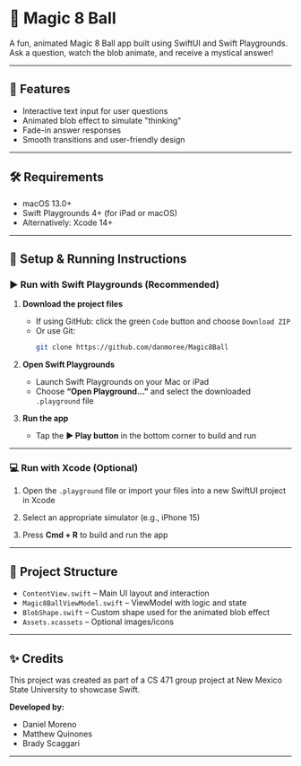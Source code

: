 # 🎱 Magic 8 Ball

A fun, animated Magic 8 Ball app built using SwiftUI and Swift Playgrounds. Ask a question, watch the blob animate, and receive a mystical answer!

---

## 📱 Features

- Interactive text input for user questions  
- Animated blob effect to simulate "thinking"  
- Fade-in answer responses  
- Smooth transitions and user-friendly design

---

## 🛠 Requirements

- macOS 13.0+  
- Swift Playgrounds 4+ (for iPad or macOS)  
- Alternatively: Xcode 14+ 

---

## 🚀 Setup & Running Instructions

### ▶️ Run with Swift Playgrounds (Recommended)

1. **Download the project files**  
   - If using GitHub: click the green `Code` button and choose `Download ZIP`  
   - Or use Git:
     ```bash
     git clone https://github.com/danmoree/Magic8Ball
     ```

2. **Open Swift Playgrounds**  
   - Launch Swift Playgrounds on your Mac or iPad  
   - Choose **“Open Playground…”** and select the downloaded `.playground` file

3. **Run the app**  
   - Tap the **▶️ Play button** in the bottom corner to build and run

---

### 💻 Run with Xcode (Optional)

1. Open the `.playground` file or import your files into a new SwiftUI project in Xcode

2. Select an appropriate simulator (e.g., iPhone 15)

3. Press **Cmd + R** to build and run the app

---

## 📂 Project Structure

- `ContentView.swift` – Main UI layout and interaction
- `Magic8BallViewModel.swift` – ViewModel with logic and state
- `BlobShape.swift` – Custom shape used for the animated blob effect
- `Assets.xcassets` – Optional images/icons

---

## ✨ Credits

This project was created as part of a CS 471 group project at New Mexico State University to showcase Swift.

**Developed by:**
- Daniel Moreno  
- Matthew Quinones  
- Brady Scaggari


---
